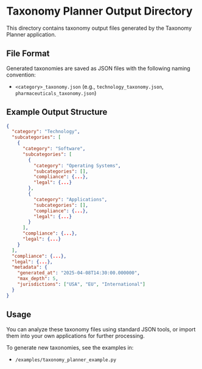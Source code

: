 # Taxonomy Planner Output Directory

This directory contains taxonomy output files generated by the Taxonomy Planner application.

## File Format

Generated taxonomies are saved as JSON files with the following naming convention:
- `<category>_taxonomy.json` (e.g., `technology_taxonomy.json`, `pharmaceuticals_taxonomy.json`)

## Example Output Structure

```json
{
  "category": "Technology",
  "subcategories": [
    {
      "category": "Software",
      "subcategories": [
        {
          "category": "Operating Systems",
          "subcategories": [],
          "compliance": {...},
          "legal": {...}
        },
        {
          "category": "Applications",
          "subcategories": [],
          "compliance": {...},
          "legal": {...}
        }
      ],
      "compliance": {...},
      "legal": {...}
    }
  ],
  "compliance": {...},
  "legal": {...},
  "metadata": {
    "generated_at": "2025-04-08T14:30:00.000000",
    "max_depth": 5,
    "jurisdictions": ["USA", "EU", "International"]
  }
}
```

## Usage

You can analyze these taxonomy files using standard JSON tools, or import them into your own applications for further processing.

To generate new taxonomies, see the examples in:
- `/examples/taxonomy_planner_example.py`